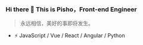 ### Hi there 👋 This is Pisho，Front-end Engineer

> 永远相信，美好的事即将发生。

- ⚡ JavaScript / Vue / React / Angular / Python

<!-- [![My Github](https://github-readme-stats.vercel.app/api?username=PishoLu&show_icons=true)]() -->
